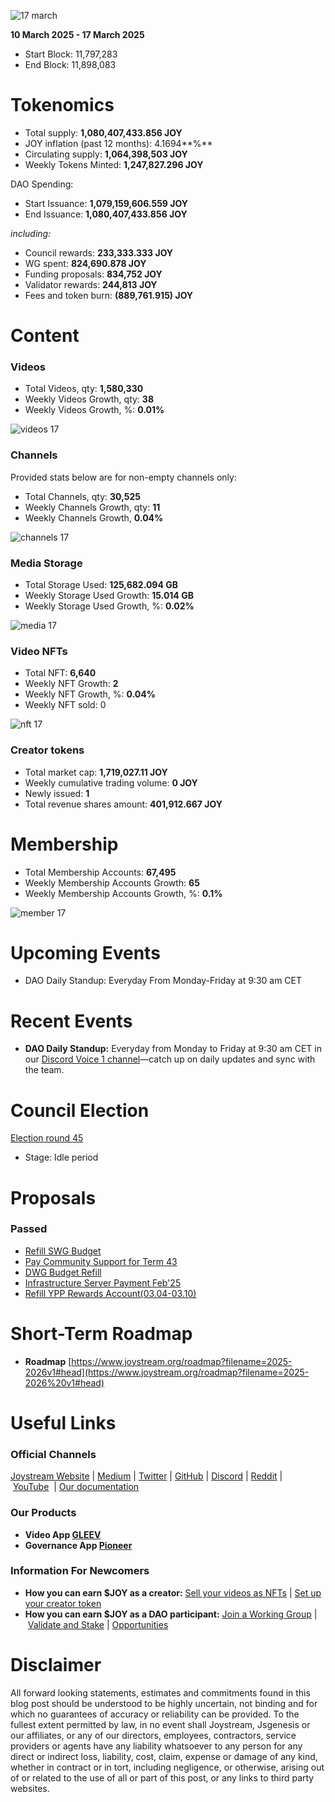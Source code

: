 ![17 march](https://github.com/user-attachments/assets/66be79fa-d6b3-4244-bc20-aee4270065b9)

**10 March 2025 - 17 March 2025**

- Start Block: 11,797,283
- End Block: 11,898,083

# Tokenomics

- Total supply: **1,080,407,433.856 JOY**
- JOY inflation (past 12 months): 4.1694**%**
- Circulating supply: **1,064,398,503 JOY**
- Weekly Tokens Minted: **1,247,827.296 JOY**

DAO Spending:

- Start Issuance: **1,079,159,606.559 JOY**
- End Issuance: **1,080,407,433.856 JOY**

*including:*

- Council rewards: **233,333.333 JOY**
- WG spent: **824,690.878 JOY**
- Funding proposals: **834,752 JOY**
- Validator rewards: **244,813 JOY**
- Fees and token burn: **(889,761.915) JOY**

# **Content**

### Videos

- Total Videos, qty: **1,580,330**
- Weekly Videos Growth, qty: **38**
- Weekly Videos Growth, %: **0.01%**

![videos 17](https://github.com/user-attachments/assets/2fc589f7-e875-41ba-8549-299ebf38bfbc)

### Channels

Provided stats below are for non-empty channels only:

- Total Channels, qty: **30,525**
- Weekly Channels Growth, qty: **11**
- Weekly Channels Growth, **0.04%**

![channels 17](https://github.com/user-attachments/assets/332cdb66-f8b6-434f-b181-4483605317c7)

### Media Storage

- Total Storage Used: **125,682.094 GB**
- Weekly Storage Used Growth: **15.014 GB**
- Weekly Storage Used Growth, %: **0.02%**

![media 17](https://github.com/user-attachments/assets/52d76aed-c61b-4f36-a0d7-2b86ddbd023a)

### Video NFTs

- Total NFT: **6,640**
- Weekly NFT Growth: **2**
- Weekly NFT Growth, %: **0.04%**
- Weekly NFT sold: 0

![nft 17](https://github.com/user-attachments/assets/29c907c9-fda0-4037-a27d-0b890f97f279)

### Creator tokens

- Total market cap: **1,719,027.11 JOY**
- Weekly cumulative trading volume: **0 JOY**
- Newly issued: **1**
- Total revenue shares amount: **401,912.667 JOY**

# **Membership**

- Total Membership Accounts: **67,495**
- Weekly Membership Accounts Growth: **65**
- Weekly Membership Accounts Growth, %: **0.1%**

![member 17](https://github.com/user-attachments/assets/f7bd8be4-5899-4ddd-bac5-14fae04a29e6)

# **Upcoming Events**

- DAO Daily Standup: Everyday From Monday-Friday at 9:30 am CET

# **Recent Events**

- **DAO Daily Standup:** Everyday from Monday to Friday at 9:30 am CET in our [Discord Voice 1 channel](https://discord.gg/NaNzysB5YZ)—catch up on daily updates and sync with the team.

# **Council Election**

[Election round 45](https://pioneerapp.xyz/#/election)

- Stage: Idle period

# Proposals

### Passed

- [Refill SWG Budget](https://pioneerapp.xyz/#/proposals/preview/1103)
- [Pay Community Support for Term 43](https://pioneerapp.xyz/#/proposals/preview/1101)
- [DWG Budget Refill](https://pioneerapp.xyz/#/proposals/preview/1104)
- [Infrastructure Server Payment Feb'25](https://pioneerapp.xyz/#/proposals/preview/1100)
- [Refill YPP Rewards Account(03.04-03.10)](https://pioneerapp.xyz/#/proposals/preview/1102)

# **Short-Term Roadmap**

- **Roadmap** [https://www.joystream.org/roadmap?filename=2025-2026v1#head](https://www.joystream.org/roadmap?filename=2025-2026%20v1#head)

# **Useful Links**

### **Official Channels**

[Joystream Website](https://www.joystream.org/) | [Medium](https://blog.joystream.org/) | [Twitter](https://twitter.com/JoystreamDAO/) | [GitHub](https://github.com/Joystream) | [Discord](https://discord.com/invite/DE9UN3YpRP) | [Reddit](https://www.reddit.com/r/joystream_dao/) | [YouTube](https://www.youtube.com/@joystream8627)  | [Our documentation](https://handbook.joystream.org/)

### **Our Products**

- **Video App [GLEEV](https://gleev.xyz/)**
- **Governance App [Pioneer](https://pioneerapp.xyz/)**

### **Information For Newcomers**

- **How you can earn $JOY as a creator:** [Sell your videos as NFTs](https://www.joystream.org/ru/#video-nfts) | [Set up your creator token](https://www.joystream.org/ru/#creator-tokens)
- **How you can earn $JOY as a DAO participant:** [Join a Working Group](https://pioneerapp.xyz/#/working-groups/openings) | [Validate and Stake](https://handbook.joystream.org/system/nomination) | [Opportunities](https://discord.com/channels/811216481340751934/1119240044830527529)

# **Disclaimer**

All forward looking statements, estimates and commitments found in this blog post should be understood to be highly uncertain, not binding and for which no guarantees of accuracy or reliability can be provided. To the fullest extent permitted by law, in no event shall Joystream, Jsgenesis or our affiliates, or any of our directors, employees, contractors, service providers or agents have any liability whatsoever to any person for any direct or indirect loss, liability, cost, claim, expense or damage of any kind, whether in contract or in tort, including negligence, or otherwise, arising out of or related to the use of all or part of this post, or any links to third party websites.
